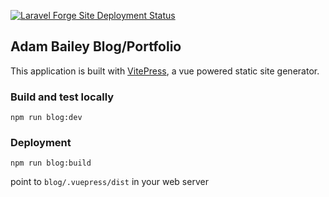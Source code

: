 [![Laravel Forge Site Deployment Status](https://img.shields.io/endpoint?url=https%3A%2F%2Fforge.laravel.com%2Fsite-badges%2F9444b1c9-c5ed-4340-8776-378a6f0009c2%3Fdate%3D1&style=flat)](https://forge.laravel.com/servers/501534/sites/2389071)

## Adam Bailey Blog/Portfolio
This application is built with [VitePress](https://vitepress.dev/), a vue powered static site generator.
### Build and test locally
`npm run blog:dev`

### Deployment
`npm run blog:build`

point to `blog/.vuepress/dist` in your web server